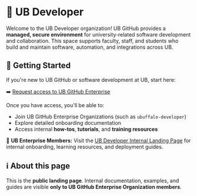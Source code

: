# 🤘 UB Developer

Welcome to the UB Developer organization!
UB GitHub provides a **managed, secure environment** for university-related software development and collaboration.
This space supports faculty, staff, and students who build and maintain software, automation, and integrations across UB.

## 🚀 Getting Started

If you're new to UB GitHub or software development at UB, start here:

➡️ [Request access to UB GitHub Enterprise](https://www.buffalo.edu/ubit/services/github.html)

Once you have access, you'll be able to:

-   Join UB GitHub Enterprise Organizations (such as `ubuffalo-developer`)
-   Explore detailed onboarding documentation
-   Access internal **how‑tos**, **tutorials**, and **training resources**

🔗 **UB Enterprise Members:** Visit the [UB Developer Internal Landing Page](https://github.com/ubuffalo-developer/landing-page) for internal onboarding, learning resources, and deployment guides.

## ℹ️ About this page

This is the **public landing page**.
Internal documentation, examples, and guides are visible **only to UB GitHub Enterprise Organization members**.
